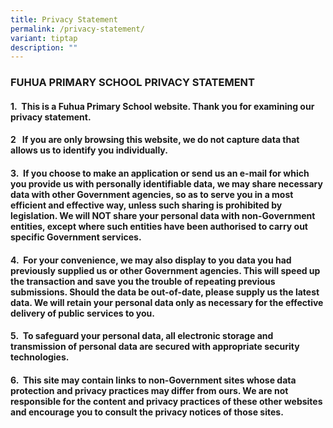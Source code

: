 ```yaml
---
title: Privacy Statement
permalink: /privacy-statement/
variant: tiptap
description: ""
---
```

<h3><strong>FUHUA PRIMARY SCHOOL PRIVACY STATEMENT</strong></h3>
<h4>1.&nbsp; This is a Fuhua Primary School website. Thank you for examining our privacy statement.</h4>
<h4>2&nbsp;&nbsp; If you are only browsing this website, we do not capture data that allows us to identify you individually.</h4>
<h4>3.&nbsp; If you choose to make an application or send us an e-mail for which you provide us with personally identifiable data, we may share necessary data with other Government agencies, so as to serve you in a most efficient and effective way, unless such sharing is prohibited by legislation. We will NOT share your personal data with non-Government entities, except where such entities have been authorised to carry out specific Government services.</h4>
<h4>4.&nbsp; For your convenience, we may also display to you data you had previously supplied us or other Government agencies. This will speed up the transaction and save you the trouble of repeating previous submissions. Should the data be out-of-date, please supply us the latest data. We will retain your personal data only as necessary for the effective delivery of public services to you.</h4>
<h4>5.&nbsp; To safeguard your personal data, all electronic storage and transmission of personal data are secured with appropriate security technologies.</h4>
<h4>6.&nbsp; This site may contain links to non-Government sites whose data protection and privacy practices may differ from ours. We are not responsible for the content and privacy practices of these other websites and encourage you to consult the privacy notices of those sites.</h4>
<p>&nbsp;</p>
<p>&nbsp;</p>
